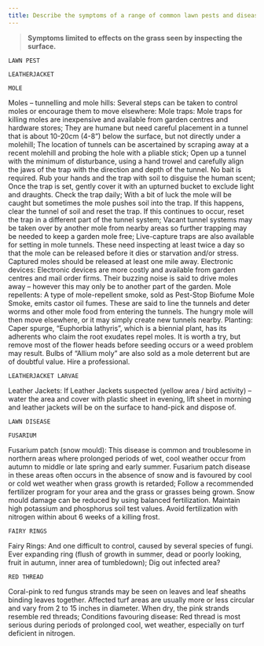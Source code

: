 ```yaml
---
title: Describe the symptoms of a range of common lawn pests and diseases, including red thread, Fusarium patch, fairy rings, leatherjackets and moles; state an appropriate control measure for EACH.
---
```



> **Symptoms limited to effects on the grass
seen by inspecting the surface.** 


`LAWN PEST`

`LEATHERJACKET`

`MOLE`

Moles – tunnelling and mole hills:
Several steps can be taken to control moles or encourage them to move elsewhere:
Mole traps:
Mole traps for killing moles are inexpensive and available from garden centres and hardware stores;
They are humane but need careful placement in a tunnel that is about 10-20cm (4-8”) below the surface, but not directly under a molehill;
The location of tunnels can be ascertained by scraping away at a recent molehill and probing the hole with a pliable stick;
Open up a tunnel with the minimum of disturbance, using a hand trowel and carefully align the jaws of the trap with the direction and depth of the tunnel.  No bait is required.  Rub your hands and the trap with soil to disguise the human scent;
Once the trap is set, gently cover it with an upturned bucket to exclude light and draughts.  Check the trap daily;
With a bit of luck the mole will be caught but sometimes the mole pushes soil into the trap.  If this happens, clear the tunnel of soil and reset the trap.  If this continues to occur, reset the trap in a different part of the tunnel system;
Vacant tunnel systems may be taken over by another mole from nearby areas so further trapping may be needed to keep a garden mole free;
Live-capture traps are also available for setting in mole tunnels.  These need inspecting at least twice a day so that the mole can be released before it dies or starvation and/or stress.  Captured moles should be released at least one mile away.
Electronic devices:
Electronic devices are more costly and available from garden centres and mail order firms.  Their buzzing noise is said to drive moles away – however this may only be to another part of the garden.
Mole repellents:
A type of mole-repellent smoke, sold as Pest-Stop Biofume Mole Smoke, emits castor oil fumes.  These are said to line the tunnels and deter worms and other mole food from entering the tunnels.  The hungry mole will then move elsewhere, or it may simply create new tunnels nearby.
Planting:
Caper spurge, “Euphorbia lathyris”, which is a biennial plant, has its adherents who claim the root exudates repel moles.  It is worth a try, but remove most of the flower heads before seeding occurs or a weed problem may result.  Bulbs of “Allium moly” are also sold as a mole deterrent but are of doubtful value.
Hire a professional.


`LEATHERJACKET LARVAE`

Leather Jackets:
If Leather Jackets suspected (yellow area / bird activity) – water the area and cover with plastic sheet in evening, lift sheet in morning and leather jackets will be on the surface to hand-pick and dispose of.


`LAWN DISEASE`

`FUSARIUM`

Fusarium patch (snow mould):
This disease is common and troublesome in northern areas where prolonged periods of wet, cool weather occur from autumn to middle or late spring and early summer.  Fusarium patch disease in these areas often occurs in the absence of snow and is favoured by cool or cold wet weather when grass growth is retarded;
Follow a recommended fertilizer program for your area and the grass or grasses being grown.  Snow mould damage can be reduced by using balanced fertilization.  Maintain high potassium and phosphorus soil test values.  Avoid fertilization with nitrogen within about 6 weeks of a killing frost.


`FAIRY RINGS`

Fairy Rings:
And one difficult to control, caused by several species of fungi.  Ever expanding ring (flush of growth in summer, dead or poorly looking, fruit in autumn, inner area of tumbledown);
Dig out infected area?



`RED THREAD`

Coral-pink to red fungus strands may be seen on leaves and leaf sheaths binding leaves together.  Affected turf areas are usually more or less circular and vary from 2 to 15 inches in diameter.  When dry, the pink strands resemble red threads;
Conditions favouring disease:  Red thread is most serious during periods of prolonged cool, wet weather, especially on turf deficient in nitrogen.

